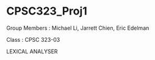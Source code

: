 # CPSC323_Proj1

Group Members : Michael Li, Jarrett Chien, Eric Edelman

Class : CPSC 323-03

LEXICAL ANALYSER



